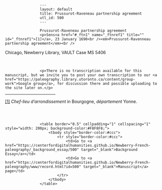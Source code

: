 
                    ---
                    layout: default
                    title: Prussurot-Raveneau partnership agreement
                    utl_id: 500
                    ---
                
                    Prussurot-Raveneau partnership agreement  
                    <p>Sens<a href="#_ftn1" name="_ftnref1" title="" id="_ftnref1">[1]</a>, 23 January 1690<br /><em>Prussurot-Ravenneau partnership agreement</em><br />
Chicago, Newberry Library, VAULT Case MS 5406</p>
<p> </p>
  
                    <p>There is no transcription available for this manuscript, but we invite you to post your own transcription to our <a href="https://paleography.library.utoronto.ca/content/group-work">Google group</a>, for discussion there and possible uploading to the site later on.</p>
<div>
<hr align="left" size="1" width="33%" /><div id="ftn1">
<p><a href="#_ftnref1" name="_ftn1" title="" id="_ftn1">[1]</a> <em>Chef-lieu d’arrondissement</em> in Bourgogne, <em>département</em> Yonne.</p>
</div>
</div>
<p> </p>

                    
                     
                    <table border="0.5" cellpadding="1" cellspacing="1" style="width: 200px; background-color:#F8F8F8;">
                        <tbody style="border-color:#ccc">
                            <tr style="border-color:#ccc">
                                <td>Go to <a href="https://centerfordigitalhumanities.github.io/Newberry-French-paleography/_background_essay/500" target="_blank">Background Essay</a></td>
                                <td>Go to <a href="https://centerfordigitalhumanities.github.io/Newberry-French-paleography/www/record.html?id=500" target="_blank">Manuscript</a> page</td>
                            </tr>
                        </tbody>
                    </table>
                     
                
                